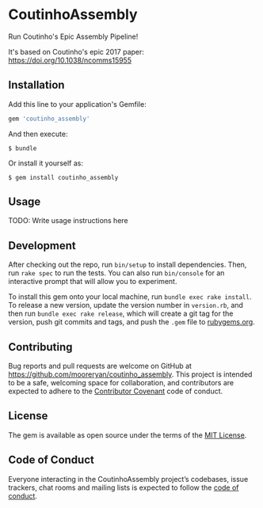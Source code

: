 # CoutinhoAssembly

Run Coutinho's Epic Assembly Pipeline!

It's based on Coutinho's epic 2017 paper:  https://doi.org/10.1038/ncomms15955

## Installation

Add this line to your application's Gemfile:

```ruby
gem 'coutinho_assembly'
```

And then execute:

    $ bundle

Or install it yourself as:

    $ gem install coutinho_assembly

## Usage

TODO: Write usage instructions here

## Development

After checking out the repo, run `bin/setup` to install dependencies. Then, run `rake spec` to run the tests. You can also run `bin/console` for an interactive prompt that will allow you to experiment.

To install this gem onto your local machine, run `bundle exec rake install`. To release a new version, update the version number in `version.rb`, and then run `bundle exec rake release`, which will create a git tag for the version, push git commits and tags, and push the `.gem` file to [rubygems.org](https://rubygems.org).

## Contributing

Bug reports and pull requests are welcome on GitHub at https://github.com/mooreryan/coutinho_assembly. This project is intended to be a safe, welcoming space for collaboration, and contributors are expected to adhere to the [Contributor Covenant](http://contributor-covenant.org) code of conduct.

## License

The gem is available as open source under the terms of the [MIT License](https://opensource.org/licenses/MIT).

## Code of Conduct

Everyone interacting in the CoutinhoAssembly project’s codebases, issue trackers, chat rooms and mailing lists is expected to follow the [code of conduct](https://github.com/mooreryan/coutinho_assembly/blob/master/CODE_OF_CONDUCT.md).
